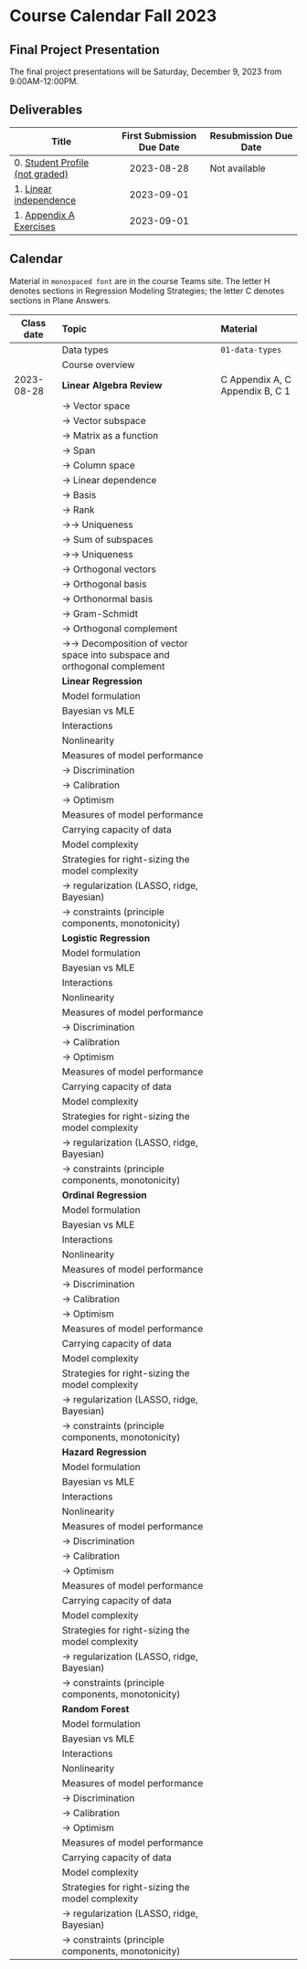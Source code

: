 # Course Calendar Fall 2023

## Final Project Presentation

The final project presentations will be Saturday, December 9, 2023 from 9:00AM-12:00PM.

## Deliverables

| Title | First Submission Due Date | Resubmission Due Date |
|---|:---:|---|
| 0. <a class = "callink" href = "https://github.com/thomasgstewart/machine-learning-1-fall-2023/blob/main/deliverables/00-getting-started.md">Student Profile (not graded)</a> | 2023-08-28 | Not available |
| 1. <a class = "callink" href = "https://github.com/thomasgstewart/machine-learning-1-fall-2023/blob/main/misc/linear-independence.pdf">Linear independence</a> | 2023-09-01 | |
| 1. <a class = "callink" href = "https://github.com/thomasgstewart/machine-learning-1-fall-2023/blob/main/deliverables/03-appendix-a-exercises.md">Appendix A Exercises</a> | 2023-09-01 | |

## Calendar

Material in `monospaced font` are in the course Teams site.  The letter H denotes sections in Regression Modeling Strategies; the letter C denotes sections in Plane Answers.

| Class date | Topic | Material |
|---|:---|:---|
| | Data types | `01-data-types` |
| | Course overview | |
|2023-08-28 | **Linear Algebra Review**| C Appendix A, C Appendix B, C 1 |
| | → Vector space |  |
| | → Vector subspace |  |
| | → Matrix as a function |  |
| | → Span |  |
| | → Column space |  |
| | → Linear dependence |  |
| | → Basis |  |
| | → Rank |  |
| | →→ Uniqueness |  |
| | → Sum of subspaces| |
| | →→ Uniqueness |  |
| | → Orthogonal vectors |  |
| | → Orthogonal basis |  |
| | → Orthonormal basis |  |
| | → Gram-Schmidt |  |
| | → Orthogonal complement |  |
| | →→ Decomposition of vector space into subspace and orthogonal complement |  |
| | **Linear Regression** | |
| | Model formulation | |
| | Bayesian vs MLE | |
| | Interactions | |
| | Nonlinearity | |
| | Measures of model performance | |
| | → Discrimination |  |
| | → Calibration |  |
| | → Optimism |  |
| | Measures of model performance | |
| | Carrying capacity of data | |
| | Model complexity | |
| | Strategies for right-sizing the model complexity | |
| | → regularization (LASSO, ridge, Bayesian) | |
| | → constraints (principle components, monotonicity) |
| | **Logistic Regression** | |
| | Model formulation |  |
| | Bayesian vs MLE |  |
| | Interactions | |
| | Nonlinearity | |
| | Measures of model performance | |
| | → Discrimination |  |
| | → Calibration |  |
| | → Optimism |  |
| | Measures of model performance | |
| | Carrying capacity of data | |
| | Model complexity | |
| | Strategies for right-sizing the model complexity | |
| | → regularization (LASSO, ridge, Bayesian) | |
| | → constraints (principle components, monotonicity) |
| | **Ordinal Regression** | |
| | Model formulation |  |
| | Bayesian vs MLE |  |
| | Interactions | |
| | Nonlinearity | |
| | Measures of model performance | |
| | → Discrimination |  |
| | → Calibration |  |
| | → Optimism |  |
| | Measures of model performance | |
| | Carrying capacity of data | |
| | Model complexity | |
| | Strategies for right-sizing the model complexity | |
| | → regularization (LASSO, ridge, Bayesian) | |
| | → constraints (principle components, monotonicity) |
| | **Hazard Regression** | |
| | Model formulation |  |
| | Bayesian vs MLE |  |
| | Interactions | |
| | Nonlinearity | |
| | Measures of model performance | |
| | → Discrimination |  |
| | → Calibration |  |
| | → Optimism |  |
| | Measures of model performance | |
| | Carrying capacity of data | |
| | Model complexity | |
| | Strategies for right-sizing the model complexity | |
| | → regularization (LASSO, ridge, Bayesian) | |
| | → constraints (principle components, monotonicity) |
| | **Random Forest** | |
| | Model formulation |  |
| | Bayesian vs MLE |  |
| | Interactions | |
| | Nonlinearity | |
| | Measures of model performance | |
| | → Discrimination |  |
| | → Calibration |  |
| | → Optimism |  |
| | Measures of model performance | |
| | Carrying capacity of data | |
| | Model complexity | |
| | Strategies for right-sizing the model complexity | |
| | → regularization (LASSO, ridge, Bayesian) | |
| | → constraints (principle components, monotonicity) |